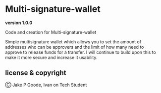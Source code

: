 # Multi-signature-wallet

**version 1.0.0**

Code and creation for Multi-signature-wallet


Simple multisignature wallet which allows you to set the amount of addresses who can be approvers and the limit of how many need to approve to release funds for a transfer.
I will continue to build upon this to make it more secure and increase it usability.


## license & copyright

Ⓒ Jake P Goode, Ivan on Tech Student
